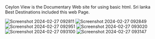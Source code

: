 Ceylon View is the Documentary Web site for using basic html.
Sri lanka Best Destinations included this web Page.



![Screenshot 2024-02-27 092811](https://github.com/chamithKavinda/Ceylon-View/assets/139870167/529bd285-81cc-4d8c-bffa-eac8915932f1)
![Screenshot 2024-02-27 092849](https://github.com/chamithKavinda/Ceylon-View/assets/139870167/a1174aab-8308-4e2f-82c4-c9e33a2a1b07)
![Screenshot 2024-02-27 092951](https://github.com/chamithKavinda/Ceylon-View/assets/139870167/c1b4a843-0b46-4ca5-87a4-f4abf7e886df)
![Screenshot 2024-02-27 093020](https://github.com/chamithKavinda/Ceylon-View/assets/139870167/61585053-e0b1-4542-a5db-078b3bc7f166)
![Screenshot 2024-02-27 093100](https://github.com/chamithKavinda/Ceylon-View/assets/139870167/e27da0db-ac91-4df7-8009-4192c1794114)
![Screenshot 2024-02-27 093147](https://github.com/chamithKavinda/Ceylon-View/assets/139870167/6c9e1c1e-6606-4cf1-8c03-7889b264d268)
